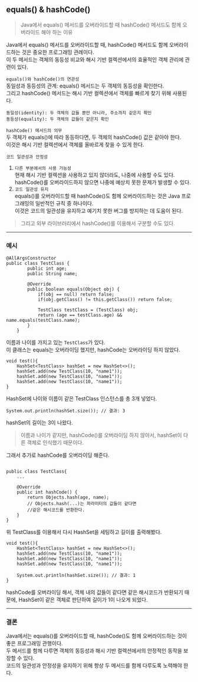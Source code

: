 ## equals() & hashCode()

> Java에서 equals() 메서드를 오버라이드할 때 hashCode() 메서드도 함께 오버라이드 해야 하는 이유

Java에서 equals() 메서드를 오버라이드할 때, hashCode() 메서드도 함께 오버라이드하는 것은 중요한 프로그래밍 관례이다.  
이 두 메서드는 객체의 동등성 비교와 해시 기반 컬렉션에서의 효율적인 객체 관리에 관련이 있다.

`equals()와 hashCode()의 연관성`  
동일성과 동등성의 관계: equals() 메서드는 두 객체의 동등성을 확인한다.  
그리고 hashCode() 메서드는 해시 기반 컬렉션에서 객체를 빠르게 찾기 위해 사용된다.

    동일성(identity): 두 객체의 값들 뿐만 아니라, 주소까지 같은지 확인
    동등성(equality): 두 객체의 값들이 같은지 확인

`hashCode() 메서드의 의무`  
두 객체가 equals()에 따라 동등하다면, 두 객체의 hashCode() 값은 같아야 한다.  
이것은 해시 기반 컬렉션에서 객체를 올바르게 찾을 수 있게 한다.

`코드 일관성과 안정성`  
1. `다른 부분에서의 사용 가능성`  
현재 해시 기반 컬렉션을 사용하고 있지 않더라도, 나중에 사용할 수도 있다.  
hashCode()를 오버라이드하지 않으면 나중에 예상치 못한 문제가 발생할 수 있다.
2. `코드 일관성 유지`  
equals()를 오버라이드할 때 hashCode()도 함께 오버라이드하는 것은 Java 프로그래밍의 일반적인 규칙 중 하나이다.  
이것은 코드의 일관성을 유지하고 예기치 못한 버그를 방지하는 데 도움이 된다.

> 그리고 외부 라이브러리에서 hashCode()를 이용해서 구분할 수도 있다.

---

### 예시

```
@AllArgsConstructor
public class TestClass {
        public int age;
        public String name;

        @Override
        public boolean equals(Object obj) {
            if(obj == null) return false;
            if(obj.getClass() != this.getClass()) return false;

            TestClass testClass = (TestClass) obj;
            return (age == testClass.age) && name.equals(testClass.name);
        }
    }
```

이름과 나이를 가지고 있는 `TestClass`가 있다.  
이 클래스는 equals는 오버라이딩 했지만, hashCode는 오버라이딩 하지 않았다.

```
void test(){
    HashSet<TestClass> hashSet = new HashSet<>();
    hashSet.add(new TestClass(10, "name1"));
    hashSet.add(new TestClass(10, "name1"));
    hashSet.add(new TestClass(10, "name1"));
}
```

HashSet에 나이와 이름이 같은 TestClass 인스턴스를 총 3개 넣었다.

```
System.out.println(hashSet.size()); // 결과: 3
```

hashSet의 길이는 3이 나왔다.

> 이름과 나이가 같지만, hashCode()를 오버라이딩 하지 않아서, hashSet이 다른 객체로 인식했기 때문이다.

그래서 추가로 hashCode를 오버라이딩 해준다.

```

public class TestClass{
    ...

    @Override
    public int hashCode() {
        return Objects.hash(age, name);
        // Objects.hash(...)는 파라미터의 값들이 같다면
        //같은 해시코드를 반환한다.
    }
}
```

위 TestClass를 이용해서 다시 HashSet을 세팅하고 길이를 출력해봤다.

```
void test(){
    HashSet<TestClass> hashSet = new HashSet<>();
    hashSet.add(new TestClass(10, "name1"));
    hashSet.add(new TestClass(10, "name1"));
    hashSet.add(new TestClass(10, "name1"));
    
    System.out.println(hashSet.size()); // 결과: 1
}
```

hashCode를 오버라이딩 해서, 객체 내의 값들이 같다면 같은 해시코드가 반환되기 때문에, HashSet이 같은 객체로 판단하여 길이가 1이 나오게 되었다.

---
### 결론

Java에서는 equals()를 오버라이드할 때, hashCode()도 함께 오버라이드하는 것이 좋은 프로그래밍 관행이다.  
두 메서드를 함께 다루면 객체의 동등성과 해시 기반 컬렉션에서의 안정적인 동작을 보장할 수 있다.  
코드의 일관성과 안정성을 유지하기 위해 항상 두 메서드를 함께 다루도록 노력해야 한다.